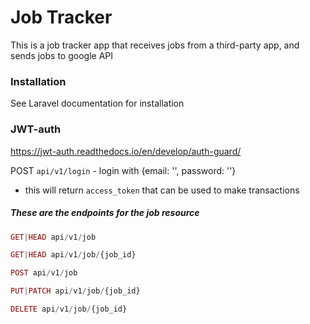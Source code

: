 # Job Tracker

This is a job tracker app that receives jobs from a third-party app, and sends jobs to google API

### Installation

See Laravel documentation for installation

### JWT-auth
https://jwt-auth.readthedocs.io/en/develop/auth-guard/

POST `api/v1/login` - login with {email: '', password: ''}

- this will return `access_token` that can be used to make transactions

##### These are the endpoints for the job resource
```PHP
GET|HEAD api/v1/job
```
```PHP
GET|HEAD api/v1/job/{job_id}
```
```PHP
POST api/v1/job
```
```PHP
PUT|PATCH api/v1/job/{job_id}
```
```PHP
DELETE api/v1/job/{job_id}
```
